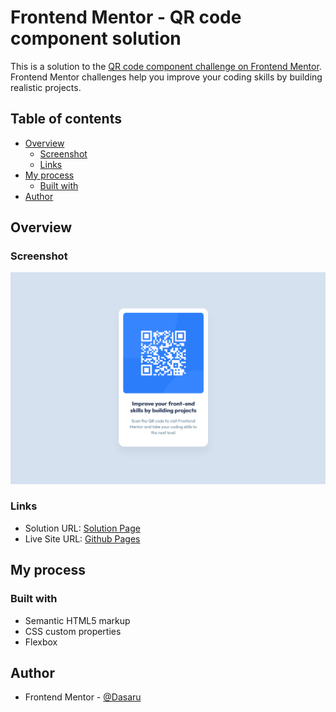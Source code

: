 # Frontend Mentor - QR code component solution

This is a solution to the [QR code component challenge on Frontend Mentor](https://www.frontendmentor.io/challenges/qr-code-component-iux_sIO_H). Frontend Mentor challenges help you improve your coding skills by building realistic projects. 

## Table of contents

- [Overview](#overview)
  - [Screenshot](#screenshot)
  - [Links](#links)
- [My process](#my-process)
  - [Built with](#built-with)
- [Author](#author)

## Overview

### Screenshot

![](./screenshot.png)

### Links

- Solution URL: [Solution Page](https://www.frontendmentor.io/solutions/qr-code-component-4-xfuVx3SW)
- Live Site URL: [Github Pages](https://dasaru.github.io/qr-code-component/)

## My process

### Built with

- Semantic HTML5 markup
- CSS custom properties
- Flexbox

## Author

- Frontend Mentor - [@Dasaru](https://www.frontendmentor.io/profile/dasaru)